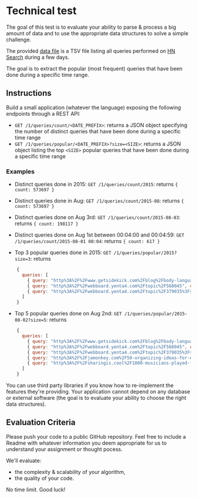 # Technical test

The goal of this test is to evaluate your ability to parse & process a big amount of data and to use the appropriate data structures to solve a simple challenge.

The provided [data file](redacted) is a TSV file listing all queries performed on [HN Search](https://hn.algolia.com) during a few days.

The goal is to extract the popular (most frequent) queries that have been done during a specific time range.

## Instructions

Build a small application (whatever the language) exposing the following endpoints through a REST API:
 * `GET /1/queries/count/<DATE_PREFIX>`: returns a JSON object specifying the number of distinct queries that have been done during a specific time range
 * `GET /1/queries/popular/<DATE_PREFIX>?size=<SIZE>`: returns a JSON object listing the top `<SIZE>` popular queries that have been done during a specific time range

### Examples

 * Distinct queries done in 2015: `GET /1/queries/count/2015`: returns `{ count: 573697 }`
 * Distinct queries done in Aug: `GET /1/queries/count/2015-08`: returns `{ count: 573697 }`
 * Distinct queries done on Aug 3rd: `GET /1/queries/count/2015-08-03`: returns `{ count: 198117 }`
 * Distinct queries done on Aug 1st between 00:04:00 and 00:04:59: `GET /1/queries/count/2015-08-01 00:04`: returns `{ count: 617 }`

 * Top 3 popular queries done in 2015: `GET /1/queries/popular/2015?size=3`: returns

```js
    {
      queries: [
        { query: "http%3A%2F%2Fwww.getsidekick.com%2Fblog%2Fbody-language-advice", count: 6675 },
        { query: "http%3A%2F%2Fwebboard.yenta4.com%2Ftopic%2F568045", count: 4652 },
        { query: "http%3A%2F%2Fwebboard.yenta4.com%2Ftopic%2F379035%3Fsort%3D1", count: 3100 }
      ]
    }
```

 * Top 5 popular queries done on Aug 2nd: `GET /1/queries/popular/2015-08-02?size=5`: returns

```js
    {
      queries: [
        { query: "http%3A%2F%2Fwww.getsidekick.com%2Fblog%2Fbody-language-advice", count: 2283 },
        { query: "http%3A%2F%2Fwebboard.yenta4.com%2Ftopic%2F568045", count: 1943 },
        { query: "http%3A%2F%2Fwebboard.yenta4.com%2Ftopic%2F379035%3Fsort%3D1", count: 1358 },
        { query: "http%3A%2F%2Fjamonkey.com%2F50-organizing-ideas-for-every-room-in-your-house%2F", count: 890 },
        { query: "http%3A%2F%2Fsharingis.cool%2F1000-musicians-played-foo-fighters-learn-to-fly-and-it-was-epic", count: 701 }
      ]
    }
```

You can use third party libraries if you know how to re-implement the features they're providing. Your application cannot depend on any database or external software (the goal is to evaluate your ability to choose the right data structures).

## Evaluation Criteria

Please push your code to a public GitHub repository.
Feel free to include a Readme with whatever information you deem appropriate for us to understand your assignment or thought pocess.

We'll evaluate:

 * the complexity & scalability of your algorithm,
 * the quality of your code.

No time limit. Good luck!
